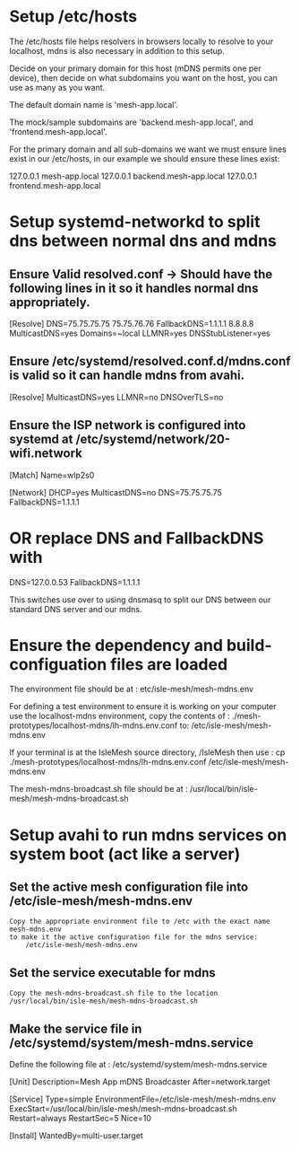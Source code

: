 # Setup /etc/hosts
The /etc/hosts file helps resolvers in browsers locally to resolve
to your localhost, mdns is also necessary in addition to this setup.

Decide on your primary domain for this host (mDNS permits one per device),
then decide on what subdomains you want on the host, you can use as many as you want.

The default domain name is 'mesh-app.local'.

The mock/sample subdomains are 'backend.mesh-app.local', and 'frontend.mesh-app.local'.

For the primary domain and all sub-domains we want we must ensure lines exist in our /etc/hosts,
in our example we should ensure these lines exist:

127.0.0.1   mesh-app.local
127.0.0.1   backend.mesh-app.local
127.0.0.1   frontend.mesh-app.local

# Setup systemd-networkd to split dns between normal dns and mdns
## Ensure Valid resolved.conf -> Should have the following lines in it so it handles normal dns appropriately.
[Resolve]
DNS=75.75.75.75 75.75.76.76
FallbackDNS=1.1.1.1 8.8.8.8
MulticastDNS=yes
Domains=~local
LLMNR=yes
DNSStubListener=yes

## Ensure /etc/systemd/resolved.conf.d/mdns.conf is valid so it can handle mdns from avahi.
[Resolve]
MulticastDNS=yes
LLMNR=no
DNSOverTLS=no

## Ensure the ISP network is configured into systemd at /etc/systemd/network/20-wifi.network
[Match]
Name=wlp2s0

[Network]
DHCP=yes
MulticastDNS=no
DNS=75.75.75.75
FallbackDNS=1.1.1.1

# OR replace DNS and FallbackDNS with
DNS=127.0.0.53
FallbackDNS=1.1.1.1

This switches use over to using dnsmasq to split our DNS between our standard DNS server and our mdns.

# Ensure the dependency and build-configuation files are loaded

The environment file should be at :
    etc/isle-mesh/mesh-mdns.env

For defining a test environment to ensure it is working on your computer use the localhost-mdns environment, copy the contents of :
    ./mesh-prototypes/localhost-mdns/lh-mdns.env.conf
    to:
    /etc/isle-mesh/mesh-mdns.env

If your terminal is at the IsleMesh source directory, /IsleMesh
then use :
    cp ./mesh-prototypes/localhost-mdns/lh-mdns.env.conf /etc/isle-mesh/mesh-mdns.env

The mesh-mdns-broadcast.sh file should be at :
    /usr/local/bin/isle-mesh/mesh-mdns-broadcast.sh

# Setup avahi to run mdns services on system boot (act like a server)

## Set the active mesh configuration file into /etc/isle-mesh/mesh-mdns.env

    Copy the appropriate environment file to /etc with the exact name mesh-mdns.env
    to make it the active configuration file for the mdns service:
        /etc/isle-mesh/mesh-mdns.env

## Set the service executable for mdns
    Copy the mesh-mdns-broadcast.sh file to the location /usr/local/bin/isle-mesh/mesh-mdns-broadcast.sh

## Make the service file in /etc/systemd/system/mesh-mdns.service

Define the following file at :
    /etc/systemd/system/mesh-mdns.service

[Unit]
Description=Mesh App mDNS Broadcaster
After=network.target

[Service]
Type=simple
EnvironmentFile=/etc/isle-mesh/mesh-mdns.env
ExecStart=/usr/local/bin/isle-mesh/mesh-mdns-broadcast.sh
Restart=always
RestartSec=5
Nice=10

[Install]
WantedBy=multi-user.target